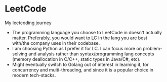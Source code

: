 # LeetCode

My leetcoding journey

- The programming language you choose to LeetCode in doesn't actually matter. Preferably, you would want to LC in the lang you are best with/the company uses in their codebase.
- I am choosing Python as I prefer it for LC. I can focus more on problem-solving and analysis rather than syntax/programming lang concepts (memory deallocation in C/C++, static types in Java/C#, etc).
- Might eventually switch to Golang out of interest in learning it, for concurrency and multi-threading, and since it is a popular choice in modern tech-stacks.
